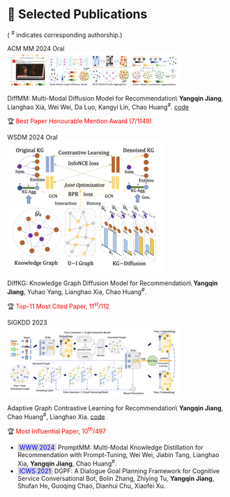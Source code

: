 
# 📝 Selected Publications 


<style>
.box {
  display: inline-block;
  background-color: lightgray;
}
.blue-text {
  color: blue;
}
</style>

( <sup>#</sup> indicates corresponding authorship.) 

<div class='paper-box'><div class='paper-box-image'><div><div class="badge">ACM MM 2024 Oral</div><img src='images/diffmm.png' alt="sym" style="max-width: 400px; max-height: 300px;"></div></div>
<div class='paper-box-text' markdown="1">

DiffMM: Multi-Modal Diffusion Model for Recommendation\\
<b>Yangqin Jiang</b>, Lianghao Xia, Wei Wei, Da Luo, Kangyi Lin,  Chao Huang<sup>#</sup>.  <a href="https://github.com/zj-jayzhang/Data-Free-Transfer-Attack">code</a> 

🏆 <font color="red">Best Paper Honourable Mention Award (7/1149)</font>

</div>
</div>

<div class='paper-box'><div class='paper-box-image'><div><div class="badge">WSDM 2024 Oral</div><img src='images/diffkg.png' alt="sym" style="max-width: 400px; max-height: 300px;"></div></div>
<div class='paper-box-text' markdown="1">

DiffKG: Knowledge Graph Diffusion Model for Recommendation\\
<b>Yangqin Jiang</b>, Yuhao Yang, Lianghao Xia, Chao Huang<sup>#</sup>.  

🏆 <font color="red">Top-11 Most Cited Paper, 11<sup>st</sup>/112</font>

</div>
</div>

<div class='paper-box'><div class='paper-box-image'><div><div class="badge">SIGKDD 2023</div><img src='images/adagcl.png' alt="sym" style="max-width: 400px; max-height: 300px;"></div></div>
<div class='paper-box-text' markdown="1">

Adaptive Graph Contrastive Learning for Recommendation\\
<b>Yangqin Jiang</b>, Chao Huang<sup>#</sup>, Lianghao Xia.   <a href="https://github.com/zj-jayzhang/Acc-DD/">code</a> 

🏆 <font color="red">Most Influential Paper, 10<sup>th</sup>/497</font>
</div>
</div>

- <span style="color: blue; background-color: lightgray; "> WWW 2024 </span>&nbsp;PromptMM: Multi-Modal Knowledge Distillation for Recommendation with Prompt-Tuning, Wei Wei, Jiabin Tang, Lianghao Xia,  **Yangqin Jiang**, Chao Huang<sup>#</sup>. 
- <span style="color: blue; background-color: lightgray; "> ICWS 2021 </span>&nbsp;DGPF: A Dialogue Goal Planning Framework for Cognitive Service Conversational Bot, Bolin Zhang, Zhiying Tu, **Yangqin Jiang**, Shufan He, Guoqing Chao, Dianhui Chu, Xiaofei Xu. 

